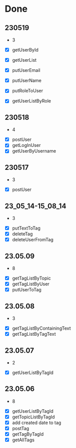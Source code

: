 # Done

## 230519

- 3
- [x] getUserById
- [x] getUserList
- [x] putUserEmail
- [x] putUserName

- [x] putRoleToUser
- [x] getUserListByRole

## 230518

- 4

- [x] postUser
- [x] getLogInUser
- [x] getUserByUsername

## 230517

- 3

- [x] postUser

## 23_05_14-15_08_14

- 3

- [x] putTextToTag
- [x] deleteTag
- [x] deleteUserFromTag

## 23.05.09

- 8
- [x] getTagListByTopic
- [x] getTagListByUser
- [x] putUserToTag

## 23.05.08

- 3
- [x] getTagListByContainingText
- [x] getTagListByTagText

## 23.05.07

- 2
- [x] getUserListByTagId

## 23.05.06

- 8
- [x] getUserListByTagId
- [x] getTopicListByTagId
- [x] add created date to tag
- [x] postTag
- [x] getTagByTagId
- [x] getAllTags